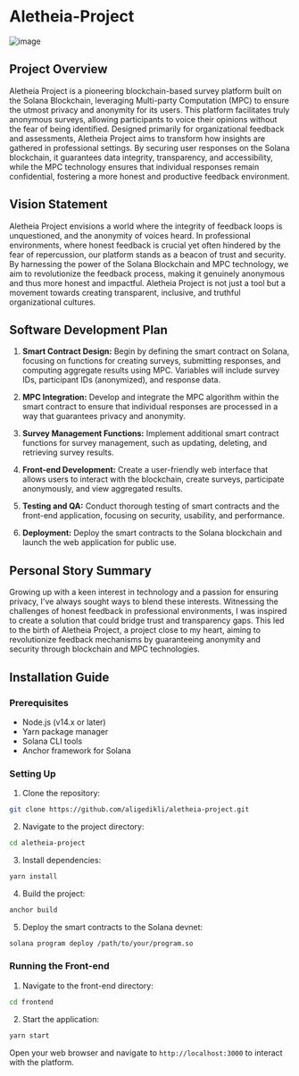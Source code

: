 # Aletheia-Project
![image](https://github.com/aligedikli/Aletheia-Project/assets/90208101/2382e5ff-a944-4fc8-8b5b-78a36a7d2870)

## Project Overview

Aletheia Project is a pioneering blockchain-based survey platform built on the Solana Blockchain, leveraging Multi-party Computation (MPC) to ensure the utmost privacy and anonymity for its users. This platform facilitates truly anonymous surveys, allowing participants to voice their opinions without the fear of being identified. Designed primarily for organizational feedback and assessments, Aletheia Project aims to transform how insights are gathered in professional settings. By securing user responses on the Solana blockchain, it guarantees data integrity, transparency, and accessibility, while the MPC technology ensures that individual responses remain confidential, fostering a more honest and productive feedback environment.

## Vision Statement

Aletheia Project envisions a world where the integrity of feedback loops is unquestioned, and the anonymity of voices heard. In professional environments, where honest feedback is crucial yet often hindered by the fear of repercussion, our platform stands as a beacon of trust and security. By harnessing the power of the Solana Blockchain and MPC technology, we aim to revolutionize the feedback process, making it genuinely anonymous and thus more honest and impactful. Aletheia Project is not just a tool but a movement towards creating transparent, inclusive, and truthful organizational cultures.

## Software Development Plan

1. **Smart Contract Design:** Begin by defining the smart contract on Solana, focusing on functions for creating surveys, submitting responses, and computing aggregate results using MPC. Variables will include survey IDs, participant IDs (anonymized), and response data.

2. **MPC Integration:** Develop and integrate the MPC algorithm within the smart contract to ensure that individual responses are processed in a way that guarantees privacy and anonymity.

3. **Survey Management Functions:** Implement additional smart contract functions for survey management, such as updating, deleting, and retrieving survey results.

4. **Front-end Development:** Create a user-friendly web interface that allows users to interact with the blockchain, create surveys, participate anonymously, and view aggregated results.

5. **Testing and QA:** Conduct thorough testing of smart contracts and the front-end application, focusing on security, usability, and performance.

6. **Deployment:** Deploy the smart contracts to the Solana blockchain and launch the web application for public use.

## Personal Story Summary

Growing up with a keen interest in technology and a passion for ensuring privacy, I've always sought ways to blend these interests. Witnessing the challenges of honest feedback in professional environments, I was inspired to create a solution that could bridge trust and transparency gaps. This led to the birth of Aletheia Project, a project close to my heart, aiming to revolutionize feedback mechanisms by guaranteeing anonymity and security through blockchain and MPC technologies.

## Installation Guide

### Prerequisites

- Node.js (v14.x or later)
- Yarn package manager
- Solana CLI tools
- Anchor framework for Solana

### Setting Up

1. Clone the repository:

```sh
git clone https://github.com/aligedikli/aletheia-project.git
```

2. Navigate to the project directory:

```sh
cd aletheia-project
```

3. Install dependencies:

```sh
yarn install
```

4. Build the project:

```sh
anchor build
```

5. Deploy the smart contracts to the Solana devnet:

```sh
solana program deploy /path/to/your/program.so
```

### Running the Front-end

1. Navigate to the front-end directory:

```sh
cd frontend
```

2. Start the application:

```sh
yarn start
```


Open your web browser and navigate to `http://localhost:3000` to interact with the platform.





